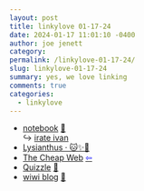 ```yaml
---
layout: post
title: linkylove 01-17-24
date: 2024-01-17 11:01:10 -0400
author: joe jenett
category: 
permalink: /linkylove-01-17-24/
slug: linkylove-01-17-24
summary: yes, we love linking
comments: true
categories:
  - linkylove
---
```

<ul class="linkylove">
	<li><a title="From Jason" href="https://www.fromjason.xyz/p/notebook/">notebook</a> <a href="https://pinboard.in/u:pmigdal">📌</a><br>&#8618; <a title="irate ivan" href="https://www.fromjason.xyz/p/stories/s/oddities/irate-ivan/">irate ivan</a></li>
	<li><a title="Lysianthus" href="https://lysianth.us/">Lysianthus · 🐱✨🎉</a></li>
	<li><a title="The Cheap Web" href="https://potato.cheap/">The Cheap Web</a>  <a title="source" href="https://diagram.website/"><span style="color:blue;">&#8678;</span></a></li>
	<li><a title="Quizzle" href="https://quizzle.game/">Quizzle</a> <a href="https://pinboard.in/u:tdjones">📌</a></li>
	<li><a title="Whiona" href="https://whiona.weblog.lol/">wiwi blog</a> <a href="https://pinboard.in/u:ftofani">📌</a></li>
</ul>
<a href="https://brid.gy/publish/mastodon"></a>